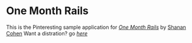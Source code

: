 # One Month Rails

This is the Pinteresting sample application for [*One Month Rails*](http://onemonthrails.com)
by [Shanan Cohen](sodenbyssingle@gmail.com)
Want a distration?
go [*here*](www.espn.com)